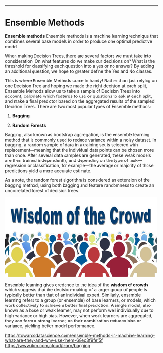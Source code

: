 ---

# Ensemble Methods

**Ensemble methods** Ensemble methods is a machine learning technique that combines several base models in order to produce one optimal predictive model. 

When making Decision Trees, there are several factors we must take into consideration: On what features do we make our decisions on? What is the threshold for classifying each question into a yes or no answer? By adding an additional question, we hope to greater define the Yes and No classes.

This is where Ensemble Methods come in handy! Rather than just relying on one Decision Tree and hoping we made the right decision at each split, Ensemble Methods allow us to take a sample of Decision Trees into account, calculate which features to use or questions to ask at each split, and make a final predictor based on the aggregated results of the sampled Decision Trees. There are two most popular types of Ensemble methods:

1. **Bagging**

2. **Random Forests**

Bagging, also known as bootstrap aggregation, is the ensemble learning method that is commonly used to reduce variance within a noisy dataset. In bagging, a random sample of data in a training set is selected with replacement—meaning that the individual data points can be chosen more than once. After several data samples are generated, these weak models are then trained independently, and depending on the type of task—regression or classification, for example—the average or majority of those predictions yield a more accurate estimate. 

As a note, the random forest algorithm is considered an extension of the bagging method, using both bagging and feature randomness to create an uncorrelated forest of decision trees.



<img src="Wisdom-of-the-Crowd.jpg" alt="Drawing" style="width: 500px;"/>

Ensemble learning gives credence to the idea of the **wisdom of crowds** which suggests that the decision-making of a larger group of people is typically better than that of an individual expert. Similarly, ensemble learning refers to a group (or ensemble) of base learners, or models, which work collectively to achieve a better final prediction. A single model, also known as a base or weak learner, may not perform well individually due to high variance or high bias. However, when weak learners are aggregated, they can form a strong learner, as their combination reduces bias or variance, yielding better model performance.


https://towardsdatascience.com/ensemble-methods-in-machine-learning-what-are-they-and-why-use-them-68ec3f9fef5f
https://www.ibm.com/cloud/learn/bagging
